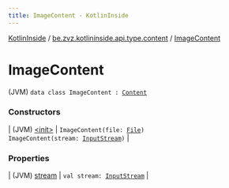 ```yaml
---
title: ImageContent - KotlinInside
---
```


[KotlinInside](../../index.html) / [be.zvz.kotlininside.api.type.content](../index.html) / [ImageContent](./index.html)

# ImageContent

(JVM) `data class ImageContent : `[`Content`](../-content.html)

### Constructors

| (JVM) [&lt;init&gt;](-init-.html) | `ImageContent(file: `[`File`](https://docs.oracle.com/javase/7/docs/api/java/io/File.html)`)`<br>`ImageContent(stream: `[`InputStream`](https://docs.oracle.com/javase/7/docs/api/java/io/InputStream.html)`)` |

### Properties

| (JVM) [stream](stream.html) | `val stream: `[`InputStream`](https://docs.oracle.com/javase/7/docs/api/java/io/InputStream.html) |

